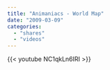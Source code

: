 ```yaml
---
title: "Animaniacs - World Map"
date: "2009-03-09"
categories:
  - "shares"
  - "videos"
---
```


{{< youtube NC1qkLn6IRI >}}

